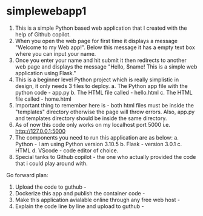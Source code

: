 # simplewebapp1

1. This is a simple Python based web application that I created with the help of Github copilot. 
2. When you open the web page for first time it displays a message "Welcome to my Web app!". Below this message it has a empty text box where you can input your name.
3. Once you enter your name and hit submit it then redirects to another web page and displays the message "Hello, $name! This is a simple web application using Flask."
4. This is a beginner level Python project which is really simplistic in design, it only needs 3 files to deploy.
     a. The Python app file with the python code - app.py
     b. The HTML file called - hello.html
     c. The HTML file called - home.html
5. Important thing to remember here is - both html files must be inside the "templates" directory otherwise the page will throw errors. Also, app.py and templates directory should be inside the same directory.
6. As of now this code only works on my localhost port 5000 i.e. http://127.0.0.1:5000
7. The components you need to run this application are as below:
   a. Python - I am using Python version 3.10.5
   b. Flask - version 3.0.1 
   c. HTML
   d. VScode - code editor of choice.
8. Special tanks to Github copilot - the one who actually provided the code that i could play around with. 

Go forward plan:
1. Upload the code to guthub -
2. Dockerize this app and publish the container code -
3. Make this application avialable online through any free web host -
4. Explain the code line by line and upload to guthub - 
